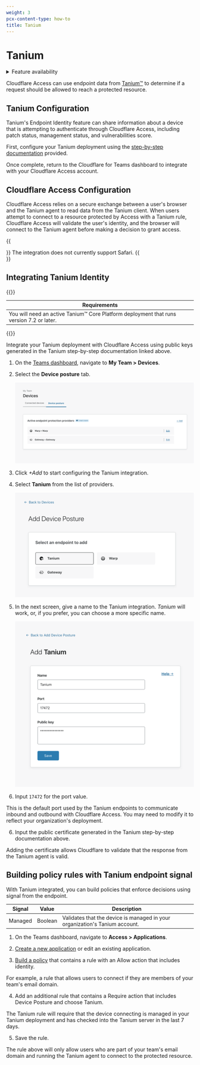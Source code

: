 ```yaml
---
weight: 3
pcx-content-type: how-to
title: Tanium
---
```


# Tanium

<details>
<summary>Feature availability</summary>
<div>

| Operating Systems          | [WARP mode required](/cloudflare-one/connections/connect-devices/warp/#warp-client-modes) | [Teams plans](https://www.cloudflare.com/teams-pricing/) |
| -------------------------- | ----------------------------------------------------------------------------------------- | -------------------------------------------------------- |
| Any OS supported by Tanium | WARP with Gateway                                                                         | All plans                                                |

</div>
</details>

Cloudflare Access can use endpoint data from [Tanium™](https://www.tanium.com/) to determine if a request should be allowed to reach a protected resource.

## Tanium Configuration

Tanium's Endpoint Identity feature can share information about a device that is attempting to authenticate through Cloudflare Access, including patch status, management status, and vulnerabilities score.

First, configure your Tanium deployment using the [step-by-step documentation](https://docs.tanium.com/endpoint_identity/endpoint_identity/userguide.html) provided.

Once complete, return to the Cloudflare for Teams dashboard to integrate with your Cloudflare Access account.

## Cloudflare Access Configuration

Cloudflare Access relies on a secure exchange between a user's browser and the Tanium agent to read data from the Tanium client. When users attempt to connect to a resource protected by Access with a Tanium rule, Cloudflare Access will validate the user's identity, and the browser will connect to the Tanium agent before making a decision to grant access.

{{<Aside>}}
The integration does not currently support Safari.
{{</Aside>}}

## Integrating Tanium Identity

{{<table-wrap>}}

| Requirements                                                                             |
| ---------------------------------------------------------------------------------------- |
| You will need an active Tanium™ Core Platform deployment that runs version 7.2 or later. |

{{</table-wrap>}}

Integrate your Tanium deployment with Cloudflare Access using public keys generated in the Tanium step-by-step documentation linked above.

1.  On the [Teams dashboard](https://dash.teams.cloudflare.com), navigate to **My Team > Devices**.

2.  Select the **Device posture** tab.

    ![Configuring Zero Trust Policy](../../static/documentation/identity/devices/add-device-posture.png)

3.  Click _+Add_ to start configuring the Tanium integration.

4.  Select **Tanium** from the list of providers.

    ![Configuring Zero Trust Policy](../../static/documentation/identity/devices/add-posture-tanium.png)

5.  In the next screen, give a name to the Tanium integration. _Tanium_ will work, or, if you prefer, you can choose a more specific name.

    ![Configuring Zero Trust Policy](../../static/documentation/identity/devices/tanium-setup.png)

6.  Input `17472` for the port value.

This is the default port used by the Tanium endpoints to communicate inbound and outbound with Cloudflare Access. You may need to modify it to reflect your organization's deployment.

6.  Input the public certificate generated in the Tanium step-by-step documentation above.

Adding the certificate allows Cloudflare to validate that the response from the Tanium agent is valid.

## Building policy rules with Tanium endpoint signal

With Tanium integrated, you can build policies that enforce decisions using signal from the endpoint.

| Signal  | Value   | Description                                                                 |
| ------- | ------- | --------------------------------------------------------------------------- |
| Managed | Boolean | Validates that the device is managed in your organization's Tanium account. |

1.  On the Teams dashboard, navigate to **Access > Applications**.

2.  [Create a new application](/cloudflare-one/applications/) or edit an existing application.

3.  [Build a policy](/cloudflare-one/policies/zero-trust/policy-management/) that contains a rule with an Allow action that includes identity.

For example, a rule that allows users to connect if they are members of your team's email domain.

4.  Add an additional rule that contains a Require action that includes Device Posture and choose Tanium.

The Tanium rule will require that the device connecting is managed in your Tanium deployment and has checked into the Tanium server in the last 7 days.

5.  Save the rule.

The rule above will only allow users who are part of your team's email domain and running the Tanium agent to connect to the protected resource.
